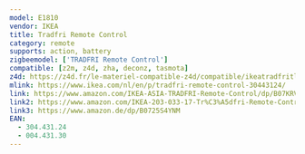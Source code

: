 ```yaml
---
model: E1810
vendor: IKEA
title: Tradfri Remote Control
category: remote
supports: action, battery
zigbeemodel: ['TRADFRI Remote Control']
compatible: [z2m, z4d, zha, deconz, tasmota]
z4d: https://z4d.fr/le-materiel-compatible-z4d/compatible/ikeatradfritlcommande
mlink: https://www.ikea.com/nl/en/p/tradfri-remote-control-30443124/
link: https://www.amazon.com/IKEA-ASIA-TRADFRI-Remote-Control/dp/B07KRVVFT1
link2: https://www.amazon.com/IKEA-203-033-17-Tr%C3%A5dfri-Remote-Control/dp/B07KM1YZWW
link3: https://www.amazon.de/dp/B0725S4YNM
EAN: 
  - 304.431.24
  - 004.431.30
---
```

